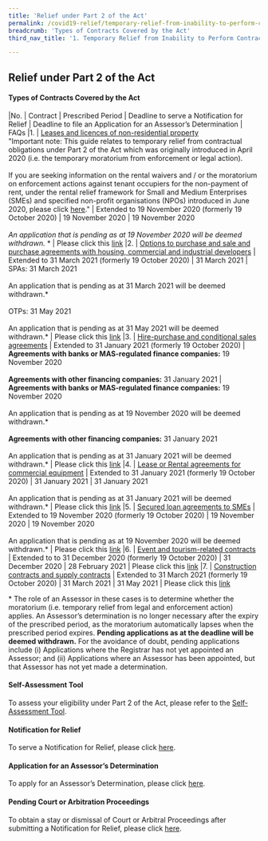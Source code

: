 ```yaml
---
title: 'Relief under Part 2 of the Act'
permalink: /covid19-relief/temporary-relief-from-inability-to-perform-contract
breadcrumb: 'Types of Contracts Covered by the Act'
third_nav_title: '1. Temporary Relief from Inability to Perform Contractual Obligations'

---
```


## Relief under Part 2 of the Act ##

#### Types of Contracts Covered by the Act ####

|No. | Contract | Prescribed Period | Deadline to serve a Notification for Relief | Deadline to file an Application for an Assessor’s Determination | FAQs
|1. | [Leases and licences of non-residential property](/files/1-Tenants.pdf) <br>"Important note: This guide relates to temporary relief from contractual obligations under Part 2 of the Act which was originally introduced in April 2020 (i.e. the temporary moratorium from enforcement or legal action). <br><br>If you are seeking information on the rental waivers and / or the moratorium on enforcement actions against tenant occupiers for the non-payment of rent, under the rental relief framework for Small and Medium Enterprises (SMEs) and specified non-profit organisations (NPOs) introduced in June 2020, please click [here](https://www.mlaw.gov.sg/covid19-relief/rental-relief-framework-for-smes)." | Extended to 19 November 2020 (formerly 19 October 2020) | 19 November 2020 | 19 November 2020 <br><br>*An application that is pending as at 19 November 2020 will be deemed withdrawn.* * | Please click this [link](https://www.mlaw.gov.sg/covid19-relief/faq/lease-licence)
|2. | [Options to purchase and sale and purchase agreements with housing, commercial and industrial developers](/files/2-Buyers.pdf) | Extended to 31 March 2021 (formerly 19 October 2020) | 31 March 2021 | SPAs: 31 March 2021 <br><br>An application that is pending as at 31 March 2021 will be deemed withdrawn.* <br><br>OTPs: 31 May 2021 <br><br>An application that is pending as at 31 May 2021 will be deemed withdrawn.* | Please click this [link](https://www.mlaw.gov.sg/covid19-relief/faq/otps-and-s-and-p-agreements) 
|3. | [Hire-purchase and conditional sales agreements](/files/3-Hirers.pdf) | Extended to 31 January 2021 (formerly 19 October 2020) | **Agreements with banks or MAS-regulated finance companies:** 19 November 2020 <br><br>**Agreements with other financing companies:** 31 January 2021 | **Agreements with banks or MAS-regulated finance companies:** 19 November 2020 <br><br>An application that is pending as at 19 November 2020 will be deemed withdrawn.* <br><br>**Agreements with other financing companies:** 31 January 2021 <br><br> An application that is pending as at 31 January 2021 will be deemed withdrawn.* | Please click this [link](https://www.mlaw.gov.sg/covid19-relief/faq/hire-purchase-agreements)
|4. | [Lease or Rental agreements for commercial equipment](/files/4-Renters.pdf) | Extended to 31 January 2021 (formerly 19 October 2020) | 31 January 2021 | 31 January 2021 <br><br>An application that is pending as at 31 January 2021 will be deemed withdrawn.* |  Please click this [link](https://www.mlaw.gov.sg/covid19-relief/faq/rental-agreements)
|5. | [Secured loan agreements to SMEs](/files/5-SMEs.pdf)  | Extended to 19 November 2020 (formerly 19 October 2020) | 19 November 2020 | 19 November 2020 <br><br>An application that is pending as at 19 November 2020 will be deemed withdrawn.* | Please click this [link](https://www.mlaw.gov.sg/covid19-relief/faq/sme-loans)
|6. | [Event and tourism-related contracts](/files/6-Events-Tourism.pdf) | Extended to to 31 December 2020  (formerly 19 October 2020) | 31 December 2020  | 28 February 2021 | Please click this [link](https://www.mlaw.gov.sg/covid19-relief/faq/event-or-tourism-related-contract)
|7. | [Construction contracts and supply contracts](/files/7-Construction.pdf) | Extended to 31 March 2021 (formerly 19 October 2020) | 31 March 2021 | 31 May 2021 | Please click this [link](https://www.mlaw.gov.sg/covid19-relief/faq/construction)

\* The role of an Assessor in these cases is to determine whether the moratorium (i.e. temporary relief from legal and enforcement action) applies. An Assessor’s determination is no longer necessary after the expiry of the prescribed period, as the moratorium automatically lapses when the prescribed period expires. **Pending applications as at the deadline will be deemed withdrawn.** For the avoidance of doubt, pending applications include (i) Applications where the Registrar has not yet appointed an Assessor; and (ii) Applications where an Assessor has been appointed, but that Assessor has not yet made a determination.  

#### Self-Assessment Tool ####
To assess your eligibility under Part 2 of the Act, please refer to the [Self-Assessment Tool](https://www.mlaw.gov.sg/covid19-relief/tool).

#### Notification for Relief ####
To serve a Notification for Relief, please click [here](https://www.mlaw.gov.sg/covid19-relief/notification-for-relief).

#### Application for an Assessor’s Determination ####
To apply for an Assessor’s Determination, please click [here](https://www.mlaw.gov.sg/covid19-relief/application-for-assessor).

#### Pending Court or Arbitration Proceedings ####
To obtain a stay or dismissal of Court or Arbitral Proceedings after submitting a Notification for Relief, please click [here](https://www.mlaw.gov.sg/covid19-relief/memorandum-of-notification).
